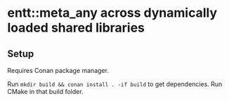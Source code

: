 # entt::meta_any across dynamically loaded shared libraries

## Setup
Requires Conan package manager.

Run `mkdir build && conan install . -if build` to get dependencies. Run CMake
in that build folder.
